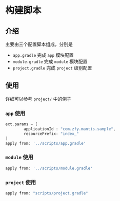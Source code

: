 # 构建脚本

## 介绍

主要由三个配置脚本组成，分别是

- `app.gradle` 完成 `app` 模块配置
- `module.gradle` 完成 `module` 模块配置
- `project.gradle` 完成 `project` 级别配置

## 使用

详细可以参考 `project/` 中的例子


### `app` 使用

```gradle
ext.params = [
        applicationId : "com.zfy.mantis.sample",
        resourcePrefix: "index_"
]
apply from: '../scripts/app.gradle'
```

### `module` 使用

```gradle
apply from: '../scripts/module.gradle'
```

### `project` 使用

```gradle
apply from: "scripts/project.gradle"
```